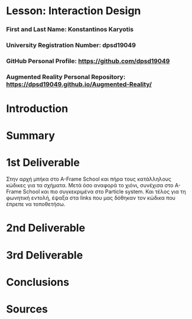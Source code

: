# Lesson: Interaction Design

### First and Last Name: Konstantinos Karyotis
### University Registration Number: dpsd19049
### GitHub Personal Profile: https://github.com/dpsd19049
### Augmented Reality Personal Repository: https://dpsd19049.github.io/Augmented-Reality/

# Introduction

# Summary


# 1st Deliverable
Στην αρχή μπήκα στο Α-Frame School και πήρα τους κατάλληλους κώδικες για τα σχήματα. Μετά όσο αναφορά το χιόνι, συνέχισα στο A-Frame School και πιο συγκεκριμένα στο Particle system. Και τέλος για τη φωνητική εντολή, έψαξα στα links που μας δόθηκαν τον κώδικα που έπρεπε να τοποθετήσω.


# 2nd Deliverable


# 3rd Deliverable 


# Conclusions


# Sources
